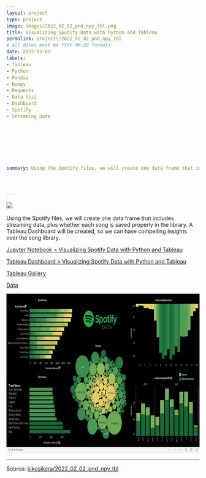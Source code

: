 ```yaml
---
layout: project
type: project
image: images/2022_02_02_pnd_npy_tbl.png
title: Visualizing Spotify Data with Python and Tableau
permalink: projects/2022_02_02_pnd_npy_tbl
# All dates must be YYYY-MM-DD format!
date: 2022-02-02
labels:
- Tableau
- Python
- Pandas
- Numpy
- Requests
- Data Vizz
- Dashboard
- Spotify
- Streaming Data







summary: Using the Spotify files, we will create one data frame that includes streaming data, plus whether each song is saved properly in the library. A Tableau Dashboard will be created, so we can have compelling insights over the song library.



---
```


<img class="ui image" src="{{ site.baseurl }}/images/2022_02_02_pnd_npy_tbl_pannel.png">

Using the Spotify files, we will create one data frame that includes streaming data, plus whether each song is saved properly in the library. A Tableau Dashboard will be created, so we can have compelling insights over the song library.

[Jupyter Notebook > 
Visualizing Spotify Data with Python and Tableau](https://colab.research.google.com/gist/kikosikera/5c207cba5246ea28fdcce6ec1d259f1f/2022_02_02_pnd_npy_tbl.ipynb?authuser=3)

[Tableau Dashboard > 
Visualizing Spotify Data with Python and Tableau](https://public.tableau.com/app/profile/cristiano.siqueira/viz/Spotify_Data_16359471657060/SpotifyData)

[Tableau Gallery](https://public.tableau.com/profile/cristiano.siqueira#!)

[Data](https://github.com/kikosikera/2022_02_02_pnd_npy_tbl/tree/master/data)


 <a href="https://public.tableau.com/app/profile/cristiano.siqueira/viz/Spotify_Data_16359471657060/SpotifyData">
  <img src="/images/2022_02_02_pnd_npy_tbl_tableau.png" style="width:800px;height:416px;"/>
 </a>


<hr>

Source: <a href="https://github.com/kikosikera/2022_02_02_pnd_npy_tbl/tree/main/data"><i class="large github icon"></i>kikosikera/2022_02_02_pnd_npy_tbl</a>
